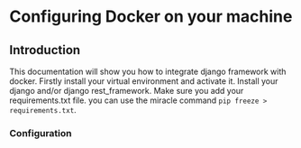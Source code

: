 # Configuring Docker on your machine

## Introduction
This documentation will show you how to integrate django framework with docker. 
Firstly install your virtual environment and activate it. Install your django and/or django rest_framework. Make sure you add your requirements.txt file. you can use the miracle command ```pip freeze > requirements.txt```. 

### Configuration


